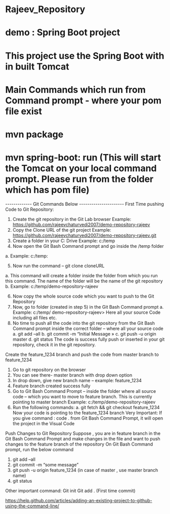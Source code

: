 # Rajeev_Repository
# **demo : Spring Boot project** 
# This project use the Spring Boot with in built Tomcat 

# Main Commands which run from Command prompt - where your pom file exist

# **mvn package**

# **mvn spring-boot: run**    (This will start the Tomcat on your local command prompt. Please run from the folder which has pom file)


-------------   Git Commands Below ----------------------
First Time pushing Code to Git Repository:
1.	Create the git repository in the Git Lab browser
Example: https://github.com/rajeevchaturvedi2007/demo-repository-rajeev
2.	Copy the Clone URL of the git project
Example: https://github.com/rajeevchaturvedi2007/demo-repository-rajeev.git
3.	Create a folder in your C: Drive 
Example: c:/temp
4.	Now open the Git Bash Command prompt and go inside the /temp folder

a.	Example: c:/temp:

5.	Now run the command – git clone cloneURL

a.	This command will create a folder inside the folder from which you run this command. The name of the folder will be the name of the git repository
b.	Example: c:/temp/demo-repository-rajeev

6.	Now copy the whole source code which you want to push to the Git Repository
7.	Now, go to folder (created in step 5) in the Git Bash Command prompt
a.	Example: c:/temp/ demo-repository-rajeev> Here all your source Code including all files etc.
8.	No time to push all the code into the git repository from the Git Bash Command prompt inside the correct folder – where all your source code
a.	git add –all
b.	git commit -m “Initial Message »
c.	git push -u origin master
d.	git status
The code is success fully push or inserted in your git repository, check it in the git repository. 

Create the feature_1234 branch and push the code from master branch to feature_1234
1.	Go to git repository on the browser
2.	You can see there- master branch with drop down option
3.	In drop down, give new branch name – example: feature_1234
4.	Feature branch created success fully
5.	Go to Git Bash Command Prompt – inside the folder where all source code – which you want to move to feature branch. This is currently pointing to master branch
Example: c:/temp/demo-repository-rajeev
6.	Run the following commands:
a.	git fetch && git checkout feature_1234
Now your code is pointing to the feature_1234 branch
Very Important: If you give command : code . from Git Bash Command Prompt, it will open the project in the Visual Code



Push Changes to Git Repository
Suppose , you are in feature branch in the Git Bash Command Prompt and make changes in the file and want to push changes to the feature branch of the repository
On Git Bash Command prompt, run the below command
1.	git add –all
2.	git commit -m “some message”
3.	git push -u origin feature_1234  (in case of master , use master branch name)
4.	git status

Other important command:
Git init
Git add . (First time commit)



https://help.github.com/articles/adding-an-existing-project-to-github-using-the-command-line/
